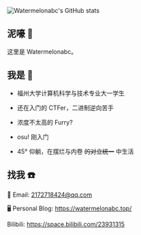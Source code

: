 ![Watermelonabc's GitHub stats](https://github-readme-stats.vercel.app/api?username=rt265&show_icons=true&theme=onedark)

## 泥嚎 👋

这里是 Watermelonabc。

## 我是 🤔

- 福州大学计算机科学与技术专业大一学生

- 还在入门的 CTFer，二进制逆向苦手

- 浓度不太高的 Furry?

- osu! 刚入门

- 45° 仰躺，在摆烂与内卷 ~~的对立统一~~ 中生活

## 找我 ☎️

📮 Email: 2172718424@qq.com

🖥 Personal Blog: https://watermelonabc.top/

Bilibili: https://space.bilibili.com/23931315

<!--
**rt265/rt265** is a ✨ _special_ ✨ repository because its `README.md` (this file) appears on your GitHub profile.

Here are some ideas to get you started:

- 🔭 I’m currently working on ...
- 🌱 I’m currently learning ...
- 👯 I’m looking to collaborate on ...
- 🤔 I’m looking for help with ...
- 💬 Ask me about ...
- 📫 How to reach me: ...
- 😄 Pronouns: ...
- ⚡ Fun fact: ...
-->
